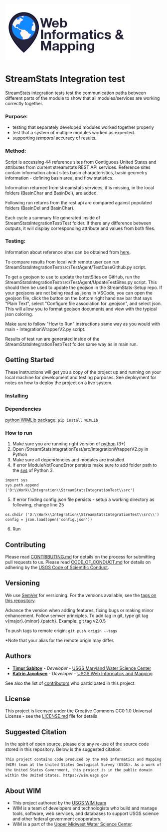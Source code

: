 ![WiM](wimlogo.png)

# StreamStats Integration test

StreamStats integration tests test the communication paths between different parts of the module to show that all modules/services are working correctly together.

### Purpose:
* testing that separately developed modules worked together properly
* test that a system of multiple modules worked as expected.
* supporting *temporal* accuracy of results.

### Method:

Script is accessing 44 reference sites from Contiguous United States and attributes from current streamstats REST API services. Reference sites contain information about sites basin characteristics, basin geometry information - defining basin area, and flow statistics. 

  Information returned from streamstats services, if is missing, in the local folders (BasinChar and BasinDel), are added.
  
  Following run returns from the rest api are compared against populated folders (BasinDel and BasinChar). 
  
  Each cycle a summary file generated inside of StreamStatsIntegrationTest/Test folder. If there any difference between outputs, it will display corresponding attribute and values from both files.


### Testing:

Information about reference sites can be obtained from [here](https://raw.githubusercontent.com/USGS-WiM/StreamStats-Setup/master/batchTester/testSites.geojson). 

To compare results from local with remote user can run StreamStatsIntegrationTest/src/TestAgent/TestCaseGithub.py script. 

To get a geojson to use to update the testSites on GitHub, run the StreamStatsIntegrationTest/src/TestAgent/UpdateTestSites.py script. This should then be used to update the geojson in the StreamStats-Setup repo. If your geojsons are not being read as jsons in VSCode, you can open the geojson file, click the button on the bottom right hand nav bar that says "Plain Text", select "Configure file association for .geojson", and select json. This will allow you to format geojson documents and view with the typical json coloring. 

Make sure to follow "How to Run" instructions same way as you would with main - IntegrationWrapperV2.py script. 

Results of test run are generated inside of the StreamStatsIntegrationTest/Test folder same way as in main run.


## Getting Started

These instructions will get you a copy of the project up and running on your local machine for development and testing purposes. See deployment for notes on how to deploy the project on a live system.

### Installing
### Dependencies
[ python WIMLib package](https://pypi.org/project/WIMLib/): `pip install WIMLib`

### How to run
1. Make sure you are running right version of [python](https://www.python.org/downloads/) (3+)
2. Open /StreamStatsIntegrationTest/src/IntegrationWrapperV2.py in Python
3. Make sure all dependencies and modules are installed.
4. If error ModuleNotFoundError persists make sure to add folder path to the [sys](https://docs.python.org/3.7/library/sys.html) of Python 3.

```{python}
import sys
sys.path.append ('D:\\Work\\Integration\\StreamStatsIntegrationTest\\src')
```

5. If error finding config.json file persists - setup a working directory as following, change line 25

```{python}
os.chdir ('D:\\Work\\Integration\\StreamStatsIntegrationTest\\src\\')
config = json.load(open('config.json'))
```

6. Run

## Contributing

Please read [CONTRIBUTING.md](CONTRIBUTING.md) for details on the process for submitting pull requests to us. Please read [CODE_OF_CONDUCT.md](CODE_OF_CONDUCT.md) for details on adhering by the [USGS Code of Scientific Conduct](https://www2.usgs.gov/fsp/fsp_code_of_scientific_conduct.asp).

## Versioning

We use [SemVer](http://semver.org/) for versioning. For the versions available, see the [tags on this repository](../../tags). 

Advance the version when adding features, fixing bugs or making minor enhancement. Follow semver principles. To add tag in git, type git tag v{major}.{minor}.{patch}. Example: git tag v2.0.5

To push tags to remote origin: `git push origin --tags`

*Note that your alias for the remote origin may differ.

## Authors

* **[Timur Sabitov](https://github.com/tim7en)**  - *Developer* - [USGS Maryland Water Science Center](https://www.usgs.gov/centers/md-de-dc-water)
* **[Katrin Jacobsen](https://www.usgs.gov/staff-profiles/katrin-jacobsen)**  - *Developer* - [USGS Web Informatics and Mapping](https://wim.usgs.gov)

See also the list of [contributors](../../graphs/contributors) who participated in this project.

## License

This project is licensed under the Creative Commons CC0 1.0 Universal License - see the [LICENSE.md](LICENSE.md) file for details

## Suggested Citation

In the spirit of open source, please cite any re-use of the source code stored in this repository. Below is the suggested citation:

`This project contains code produced by the Web Informatics and Mapping (WIM) team at the United States Geological Survey (USGS). As a work of the United States Government, this project is in the public domain within the United States. https://wim.usgs.gov`


## About WIM

* This project authored by the [USGS WIM team](https://wim.usgs.gov)
* WIM is a team of developers and technologists who build and manage tools, software, web services, and databases to support USGS science and other federal government cooperators.
* WiM is a part of the [Upper Midwest Water Science Center](https://www.usgs.gov/centers/wisconsin-water-science-center).
